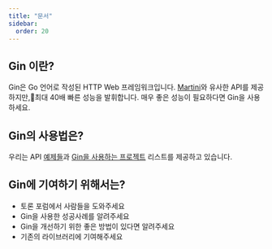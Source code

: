 ```yaml
---
title: "문서"
sidebar:
  order: 20
---
```


## Gin 이란?

Gin은 Go 언어로 작성된 HTTP Web 프레임워크입니다. [Martini](https://github.com/go-martini/martini)와 유사한 API를 제공하지만,최대 40배 빠른 성능을 발휘합니다. 매우 좋은 성능이 필요하다면 Gin을 사용하세요.

## Gin의 사용법은?

우리는 API [예제들](https://github.com/gin-gonic/examples)과 [Gin을 사용하는 프로젝트](./users) 리스트를 제공하고 있습니다.

## Gin에 기여하기 위해서는?

* 토론 포럼에서 사람들을 도와주세요
* Gin을 사용한 성공사례를 알려주세요
* Gin을 개선하기 위한 좋은 방법이 있다면 알려주세요
* 기존의 라이브러리에 기여해주세요
